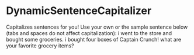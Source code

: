 # DynamicSentenceCapitalizer
Capitalizes sentences for you!
Use your own or the sample sentence below (tabs and spaces do not affect capitalization): 
i went to the store and bought some groceries.         i bought four boxes of Captain Crunch!    what are your favorite grocery items?
